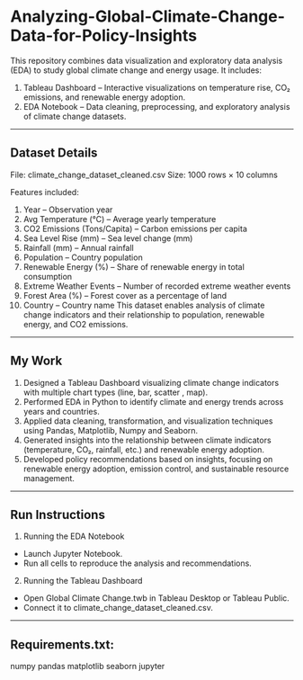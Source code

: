 # Analyzing-Global-Climate-Change-Data-for-Policy-Insights
This repository combines data visualization and exploratory data analysis (EDA) to study global climate change and energy usage. It includes:
1. Tableau Dashboard – Interactive visualizations on temperature rise, CO₂ emissions, and renewable energy adoption.
2. EDA Notebook – Data cleaning, preprocessing, and exploratory analysis of climate change datasets.
---------------------------------------------------------------------------------------------------------------------------------------------------------------------------------

## Dataset Details
File: climate_change_dataset_cleaned.csv
Size: 1000 rows × 10 columns

Features included:

1. Year – Observation year
2. Avg Temperature (°C) – Average yearly temperature
3. CO2 Emissions (Tons/Capita) – Carbon emissions per capita
4. Sea Level Rise (mm) – Sea level change (mm)
5. Rainfall (mm) – Annual rainfall
6. Population – Country population
7. Renewable Energy (%) – Share of renewable energy in total consumption
8. Extreme Weather Events – Number of recorded extreme weather events
9. Forest Area (%) – Forest cover as a percentage of land
10. Country – Country name
This dataset enables analysis of climate change indicators and their relationship to population, renewable energy, and CO2 emissions.

-----------------------------------------------------------------------------------------------------------------------------------------------------------------------------------

## My Work
1. Designed a Tableau Dashboard visualizing climate change indicators with multiple chart types (line, bar, scatter , map).
2. Performed EDA in Python to identify climate and energy trends across years and countries.
3. Applied data cleaning, transformation, and visualization techniques using Pandas, Matplotlib, Numpy and Seaborn.
4. Generated insights into the relationship between climate indicators (temperature, CO₂, rainfall, etc.) and renewable energy adoption.
5. Developed policy recommendations based on insights, focusing on renewable energy adoption, emission control, and sustainable resource management.

-----------------------------------------------------------------------------------------------------------------------------------------------------------------------------------
## Run Instructions
1. Running the EDA Notebook
- Launch Jupyter Notebook.
- Run all cells to reproduce the analysis and recommendations.
2. Running the Tableau Dashboard
- Open Global Climate Change.twb in Tableau Desktop or Tableau Public.
- Connect it to climate_change_dataset_cleaned.csv.
------------------------------------------------------------------------------------------------------------------------------------------------------------------------------------
## Requirements.txt:
numpy
pandas
matplotlib
seaborn
jupyter
